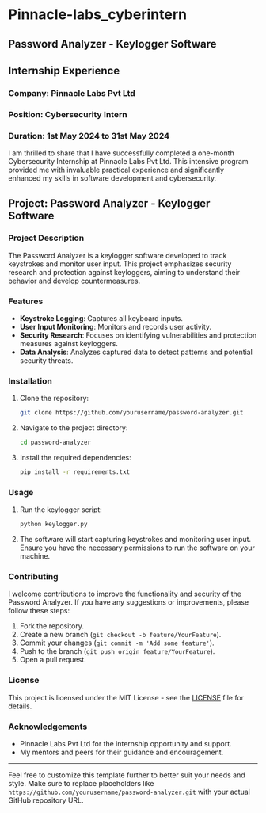 # Pinnacle-labs_cyberintern
## Password Analyzer - Keylogger Software

## Internship Experience

### Company: Pinnacle Labs Pvt Ltd
### Position: Cybersecurity Intern
### Duration: 1st May 2024 to 31st May 2024

I am thrilled to share that I have successfully completed a one-month Cybersecurity Internship at Pinnacle Labs Pvt Ltd. This intensive program provided me with invaluable practical experience and significantly enhanced my skills in software development and cybersecurity.

## Project: Password Analyzer - Keylogger Software

### Project Description

The Password Analyzer is a keylogger software developed to track keystrokes and monitor user input. This project emphasizes security research and protection against keyloggers, aiming to understand their behavior and develop countermeasures.

### Features

- **Keystroke Logging**: Captures all keyboard inputs.
- **User Input Monitoring**: Monitors and records user activity.
- **Security Research**: Focuses on identifying vulnerabilities and protection measures against keyloggers.
- **Data Analysis**: Analyzes captured data to detect patterns and potential security threats.

### Installation

1. Clone the repository:
    ```bash
    git clone https://github.com/yourusername/password-analyzer.git
    ```

2. Navigate to the project directory:
    ```bash
    cd password-analyzer
    ```

3. Install the required dependencies:
    ```bash
    pip install -r requirements.txt
    ```

### Usage

1. Run the keylogger script:
    ```bash
    python keylogger.py
    ```

2. The software will start capturing keystrokes and monitoring user input. Ensure you have the necessary permissions to run the software on your machine.

### Contributing

I welcome contributions to improve the functionality and security of the Password Analyzer. If you have any suggestions or improvements, please follow these steps:

1. Fork the repository.
2. Create a new branch (`git checkout -b feature/YourFeature`).
3. Commit your changes (`git commit -m 'Add some feature'`).
4. Push to the branch (`git push origin feature/YourFeature`).
5. Open a pull request.

### License

This project is licensed under the MIT License - see the [LICENSE](LICENSE) file for details.

### Acknowledgements

- Pinnacle Labs Pvt Ltd for the internship opportunity and support.
- My mentors and peers for their guidance and encouragement.

---

Feel free to customize this template further to better suit your needs and style. Make sure to replace placeholders like `https://github.com/yourusername/password-analyzer.git` with your actual GitHub repository URL.
